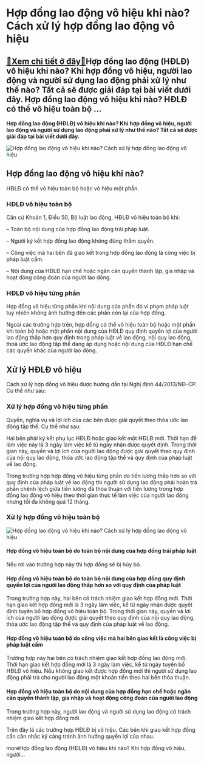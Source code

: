 Hợp đồng lao động vô hiệu khi nào? Cách xử lý hợp đồng lao động vô hiệu
=======================================================================

[:gift:Xem chi tiết ở đây:gift:](https://hddtvn.com/hop-dong-lao-dong-vo-hieu-khi-nao-cach-xu-ly-hop-dong-lao-dong-vo-hieu/)Hợp đồng lao động (HĐLĐ) vô hiệu khi nào? Khi hợp đồng vô hiệu, người lao động và người sử dụng lao động phải xử lý như thế nào? Tất cả sẽ được giải đáp tại bài viết dưới đây. Hợp đồng lao động vô hiệu khi nào? HĐLĐ có thể vô hiệu toàn bộ …
------------------------------------------------------------------------------------------------------------------------------------------------------------------------------------------------------------------------------------------------

**Hợp đồng lao động (HĐLĐ) vô hiệu khi nào? Khi hợp đồng vô hiệu, người lao động và người sử dụng lao động phải xử lý như thế nào? Tất cả sẽ được giải đáp tại bài viết dưới đây.**


![Hợp đồng lao động vô hiệu khi nào? Cách xử lý hợp đồng lao động vô hiệu](https://hddtvn.com/wp-content/uploads/2021/01/8_end.png "Hợp đồng lao động vô hiệu khi nào? Cách xử lý hợp đồng lao động vô hiệu")


Hợp đồng lao động vô hiệu khi nào?
----------------------------------


HĐLĐ có thể vô hiệu toàn bộ hoặc vô hiệu một phần.


### HĐLĐ vô hiệu toàn bộ


Căn cứ Khoản 1, Điều 50, Bộ luật lao động, HĐLĐ vô hiệu toàn bộ khi:


– Toàn bộ nội dung của hợp đồng lao động trái pháp luật.


– Người ký kết hợp đồng lao động không đúng thẩm quyền.


– Công việc mà hai bên đã giao kết trong hợp đồng lao động là công việc bị pháp luật cấm.


– Nội dung của HĐLĐ hạn chế hoặc ngăn cản quyền thành lập, gia nhập và hoạt động công đoàn của người lao động.


### HĐLĐ vô hiệu từng phần


Hợp đồng vô hiệu từng phần khi nội dung của phần đó vi phạm pháp luật tuy nhiên không ảnh hưởng đến các phần còn lại của hợp đồng.


Ngoài các trường hợp trên, hợp đồng có thể vô hiệu toàn bộ hoặc một phần khi toàn bộ hoặc một phần nội dung của HĐLĐ quy định quyền lợi của người lao động thấp hơn quy định trong pháp luật về lao động, nội quy lao động, thoả ước lao động tập thể đang áp dụng hoặc nội dung của HĐLĐ hạn chế các quyền khác của người lao động.


Xử lý HĐLĐ vô hiệu
------------------


Cách xử lý hợp đồng vô hiệu được hướng dẫn tại Nghị định 44/2013/NĐ-CP. Cụ thể như sau:


### Xử lý hợp đồng vô hiệu từng phần


Quyền, nghĩa vụ và lợi ích của các bên được giải quyết theo thỏa ước lao động tập thể. Cụ thể như sau:


Hai bên phải ký kết phụ lục HĐLĐ hoặc giao kết một HĐLĐ mới. Thời hạn để làm việc này là 3 ngày làm việc kể từ ngày nhận được quyết định. Trong thời gian này, quyền và lợi ích của người lao động được giải quyết theo quy định của nội quy lao động, thỏa ước lao động tập thể và quy định của pháp luật về lao động.


Trong trường hợp hợp đồng vô hiệu từng phần do tiền lương thấp hơn so với quy định của pháp luật về lao động thì người sử dụng lao động phải hoàn trả phần chênh lệch giữa tiền lương đã thỏa thuận với tiền lương trong hợp đồng lao động vô hiệu theo thời gian thực tế làm việc của người lao động nhưng tối đa không quá 12 tháng.


### Xử lý hợp đồng vô hiệu toàn bộ


![Hợp đồng lao động vô hiệu khi nào? Cách xử lý hợp đồng lao động vô hiệu](https://luat247.vn/Uploaded/41.%20Cach%20danh%20so%20phu%20luc%20hop%20dong(1).jpg "Hợp đồng lao động vô hiệu khi nào? Cách xử lý hợp đồng lao động vô hiệu")


#### Hợp đồng vô hiệu toàn bộ do toàn bộ nội dung của hợp đồng trái pháp luật


Nếu rơi vào trường hợp này thì hợp đồng sẽ bị hủy bỏ.


#### Hợp đồng vô hiệu toàn bộ do toàn bộ nội dung của hợp đồng quy định quyền lợi của người lao động thấp hơn so với quy định của pháp luật


Trong trường hợp này, hai bên có trách nhiệm giao kết hợp đồng mới. Thời hạn giao kết hợp đồng mới là 3 ngày làm việc, kể từ ngày nhận được quyết định tuyên bố hợp đồng vô hiệu toàn bộ. Trong thời gian này, quyền và lợi ích của người lao động được giải quyết theo quy định của nội quy lao động, thỏa ước lao động tập thể và quy định của pháp luật về lao động.


#### Hợp đồng vô hiệu toàn bộ do công việc mà hai bên giao kết là công việc bị pháp luật cấm


Trường hợp này hai bên có trách nhiệm giao kết hợp đồng lao động mới. Thời hạn giao kết hợp đồng mới là 3 ngày làm việc, kể từ ngày tuyên bố HĐLĐ vô hiệu. Nếu không giao kết được hợp đồng mới thì người sử dụng lao động phải trả cho người lao động một khoản tiền theo hai bên thỏa thuận.


#### Hợp đồng vô hiệu toàn bộ do nội dung của hợp đồng hạn chế hoặc ngăn cản quyền thành lập, gia nhập và hoạt động công đoàn của người lao động


Trong trường hợp này, người lao động và người sử dụng lao động có trách nhiệm giao kết hợp đồng mới.


Trên đây là các trường hợp HĐLĐ bị vô hiệu. Các bên khi giao kết hợp đồng cần cân nhắc kỹ càng tránh ảnh hưởng quyền lợi của nhau.


moreHợp đồng lao động (HĐLĐ) vô hiệu khi nào? Khi hợp đồng vô hiệu, người…

